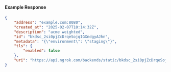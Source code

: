 <!-- Code generated for API Clients. DO NOT EDIT. -->

#### Example Response

```json
{
	"address": "example.com:8080",
	"created_at": "2025-02-07T10:14:32Z",
	"description": "acme weighted",
	"id": "bkdsc_2si0pjZcDrqeSojqIGXndgyAJhn",
	"metadata": "{\"environment\": \"staging\"}",
	"tls": {
		"enabled": false
	},
	"uri": "https://api.ngrok.com/backends/static/bkdsc_2si0pjZcDrqeSojqIGXndgyAJhn"
}
```
